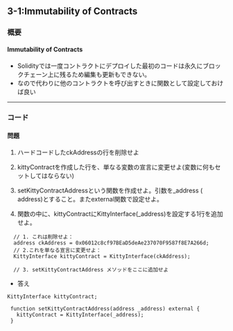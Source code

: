 ## 3-1:Immutability of Contracts

### 概要
#### Immutability of Contracts
- Solidityでは一度コントラクトにデプロイした最初のコードは永久にブロックチェーン上に残るため編集も更新もできない。
- なので代わりに他のコントラクトを呼び出すときに関数として設定しておけば良い

---

### コード

#### 問題
1. ハードコードしたckAddressの行を削除せよ

2. kittyContractを作成した行を、単なる変数の宣言に変更せよ(変数に何もセットしてはならない)

3. setKittyContractAddressという関数を作成せよ。引数を_address ( address)とすること。またexternal関数で設定せよ。

4. 関数の中に、kittyContractにKittyInterface(\_address)を設定する1行を追加せよ。

```
  // 1. これは削除せよ：
  address ckAddress = 0x06012c8cf97BEaD5deAe237070F9587f8E7A266d;
  // 2.これを単なる宣言に変更せよ：
  KittyInterface kittyContract = KittyInterface(ckAddress);

  // 3. setKittyContractAddress メソッドをここに追加せよ

```

- 答え

```
KittyInterface kittyContract;

 function setKittyContractAddress(address _address) external {
   kittyContract = KittyInterface(_address);
 }
```
